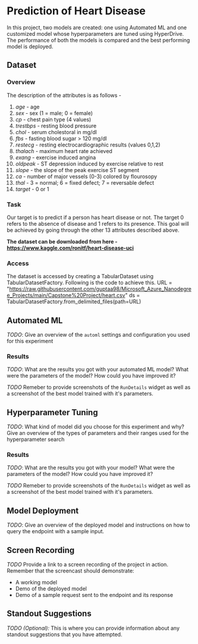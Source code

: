 # Prediction of Heart Disease

In this project, two models are created: one using Automated ML and one customized model whose hyperparameters are tuned using HyperDrive. The performance of both the models is compared and the best performing model is deployed.

## Dataset

### Overview
The description of the attributes is as follows - 
1. *age* -  age
2. *sex* - sex (1 = male; 0 = female)
3. *cp* - chest pain type (4 values)
4. *trestbps* - resting blood pressure
5. *chol* - serum cholestoral in mg/dl
6. *fbs* - fasting blood sugar > 120 mg/dl
7. *restecg* - resting electrocardiographic results (values 0,1,2)
8. *thalach* - maximum heart rate achieved
9. *exang* - exercise induced angina
10. *oldpeak* - ST depression induced by exercise relative to rest 
11. *slope* - the slope of the peak exercise ST segment 
12. *ca* - number of major vessels (0-3) colored by flourosopy
13. *thal* - 3 = normal; 6 = fixed defect; 7 = reversable defect
14. *target* - 0 or 1

### Task
Our target is to predict if a person has heart disease or not. The target 0 refers to the absence of disease and 1 refers to its presence.
This goal will be achieved by going through the other 13 attributes described above. 

**The dataset can be downloaded from here - https://www.kaggle.com/ronitf/heart-disease-uci**

### Access
The dataset is accessed by creating a TabularDataset using TabularDatasetFactory.
Following is the code to achieve this. 
URL = "https://raw.githubusercontent.com/guptaa98/Microsoft_Azure_Nanodegree_Projects/main/Capstone%20Project/heart.csv"
ds = TabularDatasetFactory.from_delimited_files(path=URL)

## Automated ML
*TODO*: Give an overview of the `automl` settings and configuration you used for this experiment

### Results
*TODO*: What are the results you got with your automated ML model? What were the parameters of the model? How could you have improved it?

*TODO* Remeber to provide screenshots of the `RunDetails` widget as well as a screenshot of the best model trained with it's parameters.

## Hyperparameter Tuning
*TODO*: What kind of model did you choose for this experiment and why? Give an overview of the types of parameters and their ranges used for the hyperparameter search


### Results
*TODO*: What are the results you got with your model? What were the parameters of the model? How could you have improved it?

*TODO* Remeber to provide screenshots of the `RunDetails` widget as well as a screenshot of the best model trained with it's parameters.

## Model Deployment
*TODO*: Give an overview of the deployed model and instructions on how to query the endpoint with a sample input.

## Screen Recording
*TODO* Provide a link to a screen recording of the project in action. Remember that the screencast should demonstrate:
- A working model
- Demo of the deployed  model
- Demo of a sample request sent to the endpoint and its response

## Standout Suggestions
*TODO (Optional):* This is where you can provide information about any standout suggestions that you have attempted.

